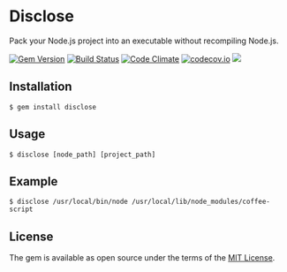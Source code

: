# Disclose

Pack your Node.js project into an executable without recompiling Node.js.

[![Gem Version](https://badge.fury.io/rb/disclose.svg)](https://badge.fury.io/rb/disclose)
[![Build Status](https://travis-ci.org/pmq20/disclose.svg)](https://travis-ci.org/pmq20/disclose)
[![Code Climate](https://codeclimate.com/github/pmq20/disclose/badges/gpa.svg)](https://codeclimate.com/github/pmq20/disclose)
[![codecov.io](https://codecov.io/github/pmq20/disclose/coverage.svg?branch=master)](https://codecov.io/github/pmq20/disclose?branch=master)
[![](http://inch-ci.org/github/pmq20/disclose.svg?branch=master)](http://inch-ci.org/github/pmq20/disclose?branch=master)

## Installation

    $ gem install disclose

## Usage

    $ disclose [node_path] [project_path]

## Example

    $ disclose /usr/local/bin/node /usr/local/lib/node_modules/coffee-script

## License

The gem is available as open source under the terms of the [MIT License](http://opensource.org/licenses/MIT).
